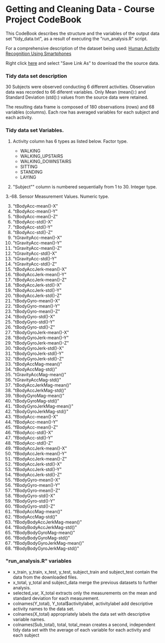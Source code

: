 Getting and Cleaning Data - Course Project CodeBook
===================================================

This CodeBook describes the structure and the variables of the output data set "tidy_data.txt", as a result of executing the "run_analysis.R" script.

For a comprehensive description of the dataset being used: [Human Activity Recognition Using Smartphones](http://archive.ics.uci.edu/ml/datasets/Human+Activity+Recognition+Using+Smartphones)

Right click [here](https://d396qusza40orc.cloudfront.net/getdata%2Fprojectfiles%2FUCI%20HAR%20Dataset.zip) and select "Save Link As" to download the the source data.

### Tidy data set description

30 Subjects were observed conducting 6 different activities.  Observation data was recorded to 66 diferent variables. Only Mean (mean():) and Standard Deviation (std():) values from the source data were retained.

The resulting data frame is composed of 180 observations (rows) and 68 variables (columns).  Each row has averaged variables for each subject and each activity.

### Tidy data set Variables.

1. Activity column has 6 types as listed below. Factor type.
    * WALKING
    * WALKING_UPSTAIRS
    * WALKING_DOWNSTAIRS
    * SITTING
    * STANDING
    * LAYING

2. "Subject"" column is numbered sequentially from 1 to 30. Integer type.

3.-68. Sensor Measurement Values. Numeric type.

3. "tBodyAcc-mean()-X"          
4. "tBodyAcc-mean()-Y"
5. "tBodyAcc-mean()-Z"
6. "tBodyAcc-std()-X"           
7. "tBodyAcc-std()-Y" 
8. "tBodyAcc-std()-Z"
9. "tGravityAcc-mean()-X"
10. "tGravityAcc-mean()-Y"
11. "tGravityAcc-mean()-Z"
12. "tGravityAcc-std()-X"        
13. "tGravityAcc-std()-Y"
14. "tGravityAcc-std()-Z"
15. "tBodyAccJerk-mean()-X"      
16. "tBodyAccJerk-mean()-Y"
17. "tBodyAccJerk-mean()-Z"
18. "tBodyAccJerk-std()-X"       
19. "tBodyAccJerk-std()-Y"
20. "tBodyAccJerk-std()-Z"
21. "tBodyGyro-mean()-X"         
22. "tBodyGyro-mean()-Y"
23. "tBodyGyro-mean()-Z"
24. "tBodyGyro-std()-X"          
25. "tBodyGyro-std()-Y" 
26. "tBodyGyro-std()-Z" 
27. "tBodyGyroJerk-mean()-X"     
28. "tBodyGyroJerk-mean()-Y"
29. "tBodyGyroJerk-mean()-Z"
30. "tBodyGyroJerk-std()-X"      
31. "tBodyGyroJerk-std()-Y"
32. "tBodyGyroJerk-std()-Z"
33. "tBodyAccMag-mean()"         
34. "tBodyAccMag-std()"
35. "tGravityAccMag-mean()"
36. "tGravityAccMag-std()"       
37. "tBodyAccJerkMag-mean()"
38. "tBodyAccJerkMag-std()"
39. "tBodyGyroMag-mean()"        
40. "tBodyGyroMag-std()"
41. "tBodyGyroJerkMag-mean()"
42. "tBodyGyroJerkMag-std()"     
43. "fBodyAcc-mean()-X"
44. "fBodyAcc-mean()-Y"
45. "fBodyAcc-mean()-Z"          
46. "fBodyAcc-std()-X"
47. "fBodyAcc-std()-Y"
48. "fBodyAcc-std()-Z"           
49. "fBodyAccJerk-mean()-X"
50. "fBodyAccJerk-mean()-Y"
51. "fBodyAccJerk-mean()-Z"      
52. "fBodyAccJerk-std()-X"
53. "fBodyAccJerk-std()-Y"
54. "fBodyAccJerk-std()-Z"       
55. "fBodyGyro-mean()-X"  
56. "fBodyGyro-mean()-Y"
57. "fBodyGyro-mean()-Z"         
58. "fBodyGyro-std()-X"
59. "fBodyGyro-std()-Y"   
60. "fBodyGyro-std()-Z"          
61. "fBodyAccMag-mean()"
62. "fBodyAccMag-std()"   
63. "fBodyBodyAccJerkMag-mean()" 
64. "fBodyBodyAccJerkMag-std()"
65. "fBodyBodyGyroMag-mean()" 
66. "fBodyBodyGyroMag-std()"     
67. "fBodyBodyGyroJerkMag-mean()" 
68. "fBodyBodyGyroJerkMag-std()"

### "run_analysis.R" variables

* x_train, y_train, x_test, y_test, subject_train and subject_test contain the data from the downloaded files.
* x_total, y_total and subject_data merge the previous datasets to further analysis.
* selected_var, X_total extracts only the measurements on the mean and standard deviation for each measurement.
* colnames(Y_total), Y_total$activitylabel, activitylabel add descriptive activity names to the data set.
* colnames(X_total) appropriately labels the data set with descriptive variable names.
* colnames(Sub_total), total, total_mean creates a second, independent tidy data set with the average of each variable for each activity and each subject
